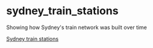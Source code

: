 # sydney_train_stations
Showing how Sydney's train network was built over time 

[Sydney train stations](sydney_train_stations.gif)
